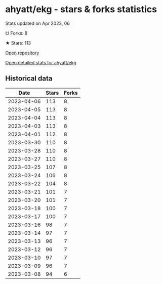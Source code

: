 # ahyatt/ekg - stars & forks statistics

Stats updated on Apr 2023, 06

☋ Forks: 8

★ Stars: 113

[Open repository](https://github.com/ahyatt/ekg)

[Open detailed stats for ahyatt/ekg](https://reviewgithub.com/rep/ahyatt/ekg)

## Historical data
| Date | Stars | Forks |
|------|-------|-------|
| 2023-04-06 | 113 | 8 | 
| 2023-04-05 | 113 | 8 | 
| 2023-04-04 | 113 | 8 | 
| 2023-04-03 | 113 | 8 | 
| 2023-04-01 | 112 | 8 | 
| 2023-03-30 | 110 | 8 | 
| 2023-03-28 | 110 | 8 | 
| 2023-03-27 | 110 | 8 | 
| 2023-03-25 | 107 | 8 | 
| 2023-03-24 | 106 | 8 | 
| 2023-03-22 | 104 | 8 | 
| 2023-03-21 | 101 | 7 | 
| 2023-03-20 | 101 | 7 | 
| 2023-03-18 | 100 | 7 | 
| 2023-03-17 | 100 | 7 | 
| 2023-03-16 | 98 | 7 | 
| 2023-03-14 | 97 | 7 | 
| 2023-03-13 | 96 | 7 | 
| 2023-03-12 | 96 | 7 | 
| 2023-03-10 | 97 | 7 | 
| 2023-03-09 | 96 | 7 | 
| 2023-03-08 | 94 | 6 | 

